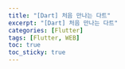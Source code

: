 ```yaml
---
title: "[Dart] 처음 만나는 다트"
excerpt: "[Dart] 처음 만나는 다트"
categories: [Flutter]
tags: [Flutter, WEB]
toc: true
toc_sticky: true
---
```



